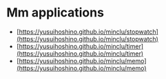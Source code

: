 # Mm applications
- [https://yusuihoshino.github.io/minclu/stopwatch](https://yusuihoshino.github.io/minclu/stopwatch)
- [https://yusuihoshino.github.io/minclu/timer](https://yusuihoshino.github.io/minclu/timer)
- [https://yusuihoshino.github.io/minclu/memo](https://yusuihoshino.github.io/minclu/memo)

